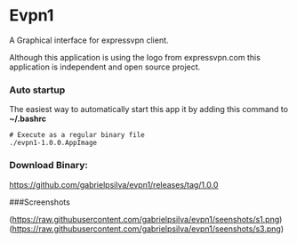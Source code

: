 # Evpn1

A Graphical interface for expressvpn client.

Although this application is using the logo from expressvpn.com this application is independent and open source project.


### Auto startup
The easiest way to automatically start this app it by adding this command to **~/.bashrc**
```shell
# Execute as a regular binary file
./evpn1-1.0.0.AppImage
```


### Download Binary:
https://github.com/gabrielpsilva/evpn1/releases/tag/1.0.0

###Screenshots

(https://raw.githubusercontent.com/gabrielpsilva/evpn1/seenshots/s1.png)
(https://raw.githubusercontent.com/gabrielpsilva/evpn1/seenshots/s3.png)